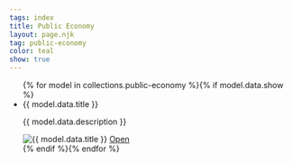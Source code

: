 ```yaml
---
tags: index
title: Public Economy
layout: page.njk
tag: public-economy
color: teal
show: true
---
```

<ul class="relative [&_li]:bg-[color:var(--c-2)] hover:[&_li]:bg-[color:var(--c-1)] [&_li]:rounded-md [&_li]:flex-auto hover:[&_li]:shadow-lg grid lg:grid-cols-1 grid-cols-1 gap-4 items-center flex p-8 w-full">
{% for model in collections.public-economy %}{% if model.data.show %}
<li class="w-full accordion-item">
<div class="accordion-header bg-[color:var(--c-2)] hover:bg-[color:var(--c-1)] rounded-md flex flex-col">
<div class="group accordion-title text-[color:var(--c-3)] hover:text-[color:var(--c-2)] font-semibold text-[clamp(0.875rem,2vw,1rem)] p-2 transition duration-200 flex justify-between items-center cursor-pointer">
<span class="model-title group-hover:text-[color:var(--c-2)]">{{ model.data.title }}</span>
<i class="accordion-arrow fas fa-chevron-down text-[color:var(--c-3)] group-hover:text-[color:var(--c-2)]"></i></div>
<div class="accordion-content shadow-md bg-gradient-to-t from-10% backdrop-blur-sm from-violet-300/10 to-slate-100/10 p-2 rounded-md transition-colors transition-all duration-1000 hidden">
<p class="translate-y-0 opacity-100 text-[color:var(--c-2)] h-full relative w-full line-clamp-4 p-1 text-sm">{{ model.data.description }}</p>
<div class="relative group">
<img src="{{ model.data.thumbnail }}" alt="{{ model.data.title }}" class="opacity-100 w-full md:h-24 h-12 object-cover rounded-md transform transition-all duration-500 group-hover:blur  group-hover:scale-[0.9]">
<a href="{{ model.url }}" class="ring-2 ring-[color:var(--c-1)] py-2 px-4 absolute z-10 top-1/2 left-1/2 -translate-x-1/2 -translate-y-1/2 transition duration-400 delay-200 text-[color:var(--c-1)] opacity-0 group-hover:opacity-100 hover:bg-[color:var(--c-1)] hover:text-[color:var(--c-2)]">Open</a>
</div>
</div>
</div>
</li>
{% endif %}{% endfor %}
</ul>
<script>
// JavaScript code for the accordion functionality
document.addEventListener('DOMContentLoaded', (event) => {
    const accordionHeaders = document.querySelectorAll('.accordion-header');
    let openAccordion = null;
    accordionHeaders.forEach((header) => {
        const title = header.querySelector('.accordion-title');
        const modelTitle = header.querySelector('.model-title');
        const arrow = header.querySelector('.accordion-arrow');
        title.addEventListener('click', () => {
            const content = header.querySelector('.accordion-content');
            closeAllAccordions();
            content.classList.toggle('hidden');
            arrow.classList.toggle('fa-chevron-down');
            arrow.classList.toggle('fa-chevron-up');
            if (!content.classList.contains('hidden')) {
                header.classList.add('bg-[color:var(--c-1)]');
                header.classList.remove('bg-[color:var(--c-2)]');
                modelTitle.classList.remove('text-[color:var(--c-3)]');
                modelTitle.classList.add('text-[color:var(--c-2)]');
                arrow.classList.remove('text-[color:var(--c-3)]');
                arrow.classList.add('text-[color:var(--c-2)]');
                openAccordion = header;
            } else {
                header.classList.remove('bg-[color:var(--c-1)]');
                header.classList.add('bg-[color:var(--c-2)]');
                modelTitle.classList.remove('text-[color:var(--c-2)]');
                modelTitle.classList.add('text-[color:var(--c-3)]');
                arrow.classList.remove('text-[color:var(--c-2)]');
                arrow.classList.add('text-[color:var(--c-3)]');
                openAccordion = null;
            }
        });
    });
    function closeAllAccordions() {
        const accordionContents = document.querySelectorAll('.accordion-content');
        const accordionArrows = document.querySelectorAll('.accordion-arrow');
        const accordionHeaders = document.querySelectorAll('.accordion-header');
        const modelTitles = document.querySelectorAll('.model-title');
        accordionContents.forEach((content) => {
            content.classList.add('hidden');
        });
        accordionArrows.forEach((arrow) => {
            arrow.classList.remove('fa-chevron-up');
            arrow.classList.add('fa-chevron-down');
            arrow.classList.remove('text-[color:var(--c-2)]');
            arrow.classList.add('text-[color:var(--c-3)]');
        });
        accordionHeaders.forEach((header) => {
            header.classList.remove('bg-[color:var(--c-1)]');
            header.classList.add('bg-[color:var(--c-2)]');
        });
        modelTitles.forEach((title) => {
            title.classList.remove('text-[color:var(--c-2)]');
            title.classList.add('text-[color:var(--c-3)]');
        });
    }
});
</script>
